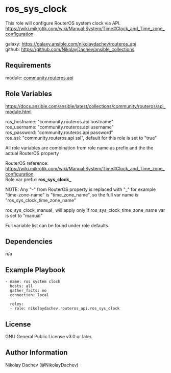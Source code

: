 ros_sys_clock
=========

This role will configure RouterOS system clock via API.  
https://wiki.mikrotik.com/wiki/Manual:System/Time#Clock_and_Time_zone_configuration  

galaxy: https://galaxy.ansible.com/nikolaydachev/routeros_api  
github: https://github.com/NikolayDachev/ansible_collections  

Requirements
------------

module: [community.routeros.api](https://galaxy.ansible.com/community/routeros)  

Role Variables
--------------

https://docs.ansible.com/ansible/latest/collections/community/routeros/api_module.html  

ros_hostname: "community.routeros.api hostname"  
ros_username: "community.routeros.api username"  
ros_password: "community.routeros.api password"  
ros_ssl: "community.routeros.api ssl", default for this role is set to "true"  

All role variables are combination from role name as prefix and the the actual RouterOS property  

RouterOS reference: https://wiki.mikrotik.com/wiki/Manual:System/Time#Clock_and_Time_zone_configuration  
Role var prefix: **ros_sys_clock_**  

NOTE: Any "-" from RouterOS property is replaced with "_" for example "time-zone-name" is "time_zone_name", so the full var name is "ros_sys_clock_time_zone_name"  

ros_sys_clock_manual_ will apply only if ros_sys_clock_time_zone_name var is set to "manual"

Full variable list can be found under role defaults.  

Dependencies
------------

n/a

Example Playbook
----------------
```
- name: ros system clock
  hosts: all
  gather_facts: no
  connection: local

  roles:
  - role: nikolaydachev.routeros_api.ros_sys_clock
```
License
-------

GNU General Public License v3.0 or later.

Author Information
------------------

Nikolay Dachev (@NikolayDachev)